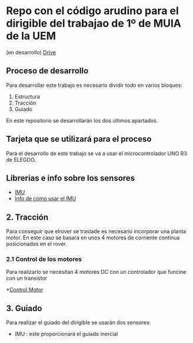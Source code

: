 # Repo con el código arudino para el dirigible del trabajao de 1º de MUIA de la UEM
(en desarrollo)
[Drive](https://drive.google.com/drive/folders/1aVQqiT-GZWuNmXhBgVc2obI3MjK_QTwS?usp=sharing)
## Proceso de desarrollo 
Para desarrollar este trabajo es necesario dividir todo en varios bloques:
1. Estructura 
2. Tracción
3. Guiado

En este repositorio se desarrollarán los dos últimos apartados.
## Tarjeta que se utilizará para el proceso
Para el desarrollo de este trabajo se va a usar el microcontrolador UNO R3 de ELEGOO.
## Librerias e info sobre los sensores

* [IMU](https://github.com/adafruit/Adafruit_BNO055)
* [Info de cómo usar el IMU](https://learn.adafruit.com/adafruit-bno055-absolute-orientation-sensor/arduino-code)
## 2. Tracción

Para conseguir que elrover se traslade es necesario incorporar una planta motor. En este caso se basará en unos 4 motores de corriente continua posicionados en el rover.

### 2.1 Control de los motores
Para realizarlo se necesitan 4 motores DC con un controlador que funcine con un transistor  

*[Control Motor](https://www.tutorialspoint.com/arduino/arduino_dc_motor.htm)

## 3. Guiado  

Para realizar el guiado del dirigible se usarán dos sensores:
* IMU : este proporcionará el guiado inercial
